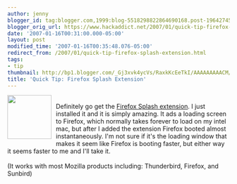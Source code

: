 ```yaml
---
author: jenny
blogger_id: tag:blogger.com,1999:blog-5518298822864690168.post-1964274575697826829
blogger_orig_url: https://www.hackaddict.net/2007/01/quick-tip-firefox-splash-extension.html
date: '2007-01-16T00:31:00.000-05:00'
layout: post
modified_time: '2007-01-16T00:35:48.076-05:00'
redirect_from: /2007/01/quick-tip-firefox-splash-extension.html
tags:
- tip
thumbnail: http://bp1.blogger.com/_Gj3xvk4ycVs/RaxkKcEeTkI/AAAAAAAAACM/5eqODEBaFJ4/s72-c/firefox.png
title: 'Quick Tip: Firefox Splash Extension'
---
```


<a onblur="try {parent.deselectBloggerImageGracefully();} catch(e) {}" href="http://bp1.blogger.com/_Gj3xvk4ycVs/RaxkKcEeTkI/AAAAAAAAACM/5eqODEBaFJ4/s1600-h/firefox.png"><img style="margin: 0pt 10px 10px 0pt; float: left; cursor: pointer; width: 100px; height: 100px;" src="http://bp1.blogger.com/_Gj3xvk4ycVs/RaxkKcEeTkI/AAAAAAAAACM/5eqODEBaFJ4/s320/firefox.png" alt="" id="BLOGGER_PHOTO_ID_5020497815107685954" border="0" /></a><br />Definitely go get the <a href="https://addons.mozilla.org/firefox/2995/">Firefox Splash extension</a>.   I just installed it and it is simply amazing.  It ads a loading screen to Firefox, which normally takes forever to load on my intel mac, but after I added the extension Firefox booted almost instantaneously.  I'm not sure if it's the loading window that makes it seem like Firefox is booting faster, but either way it seems faster to me and I'll take it.<br /><br />(It works with most Mozilla products including: Thunderbird, Firefox, and Sunbird)